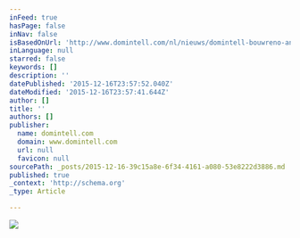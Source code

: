 ```yaml
---
inFeed: true
hasPage: false
inNav: false
isBasedOnUrl: 'http://www.domintell.com/nl/nieuws/domintell-bouwreno-antwerpen-2016-9-17-januari'
inLanguage: null
starred: false
keywords: []
description: ''
datePublished: '2015-12-16T23:57:52.040Z'
dateModified: '2015-12-16T23:57:41.644Z'
author: []
title: ''
authors: []
publisher:
  name: domintell.com
  domain: www.domintell.com
  url: null
  favicon: null
sourcePath: _posts/2015-12-16-39c15a8e-6f34-4161-a080-53e8222d3886.md
published: true
_context: 'http://schema.org'
_type: Article

---
```

![](http://www.domintell.com/sites/default/files/styles/ref-news/public/Domotique_Domintell_bouw_reno_2016_A.jpg)